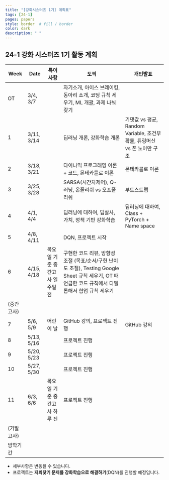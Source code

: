 ```yaml
---
title: "[강화시스터즈 1기] 계획표"
tags: [24-1]
pages: papers
style: border  # fill / border 
color: dark
description: " "
---
```

## 24-1 강화 시스터즈 1기 활동 계획 

| Week | Date | 특이사항 | 토픽 | 개인발표 |
| --- | --- | --- | --- | --- |
| OT | 3/4, 3/7 |  | 자기소개, 아이스 브레이킹, 동아리 소개, 코딩 규칙 세우기, ML 개괄, 과제 나눠갖기 |  |
| 1 | 3/11, 3/14 |  | 딥러닝 개론, 강화학습 개론 | 기댓값 vs 평균, Random Variable, 조건부 확률, 튜링머신 vs 폰 노이만 구조 |
| 2 | 3/18, 3/21 |  | 다이나믹 프로그래밍 이론 + 코드, 몬테카를로 이론 | 몬테카를로 이론 |
| 3 | 3/25, 3/28 |  | SARSA(시간차제어), Q-러닝, 온폴리쉬 vs 오프폴리쉬 | 부트스트랩 |
| 4 | 4/1, 4/4 |  | 딥러닝에 대하여, 딥살사, 가치, 정책 기반 강화학습 | 딥러닝에 대하여, Class + PyTorch + Name space |
| 5 | 4/8, 4/11 |  | DQN, 프로젝트 시작 |  |
| 6 | 4/15, 4/18 | 목요일 기준 중간고사 일주일 전 | 구현한 코드 리뷰, 방향성 조절 (목표/순서/구현 난이도 조절), Testing Google Sheet 규칙 세우기, OT 때 언급한 코드 규칙에서 디벨롭해서 협업 규칙 세우기 |  |
| (중간고사) |  |  |  |  |
| 7 | 5/6, 5/9 | 어린이 날 | GitHub 강의, 프로젝트 진행 | GitHub 강의 |
| 8 | 5/13, 5/16 |  | 프로젝트 진행 |  |
| 9 | 5/20, 5/23 |  | 프로젝트 진행 |  |
| 10 | 5/27, 5/30 |  | 프로젝트 진행 |  |
| 11 | 6/3, 6/6 | 목요일 기준 중간고사 하루 전 | 프로젝트 진행 |  |
| (기말고사) |  |  |  |  |
| 방학기간 |  |  |  |  |

- 세부사항은 변동될 수 있습니다. 
- 프로젝트는 **지뢰찾기 문제를 강화학습으로 해결하기**(DQN)를 진행할 예정입니다. 